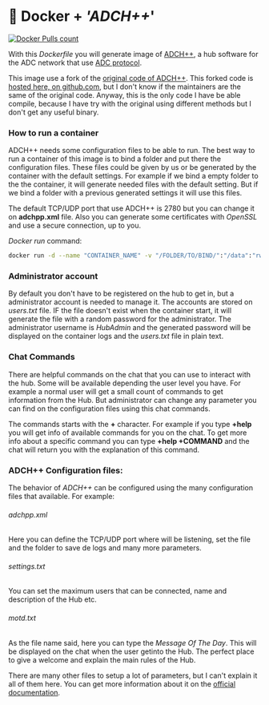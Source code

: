 # 🐋 Docker + *'ADCH++*'
[![Docker Pulls count](https://img.shields.io/docker/pulls/fortu/adchpp.svg?label=Docker%20Pulls&color=brightgreen)](https://hub.docker.com/r/fortu/adchpp)

With this *Dockerfile* you will generate image of [ADCH++](https://adchpp.sourceforge.io/), a hub software for the ADC network that use [ADC protocol](https://en.wikipedia.org/wiki/Advanced_Direct_Connect).

This image use a fork of the [original code of ADCH++](https://sourceforge.net/projects/adchpp/files/Releases/). This forked code is [hosted here, on github.com](https://github.com/adricu/adchpp), but I don't know if the maintainers are the same of the original code. Anyway, this is the only code I have be able compile, because I have try with the original using different methods but I don't get any useful binary.

### How to run a container
ADCH++ needs some configuration files to be able to run. The best way to run a container of this image is to bind a folder and put there the configuration files. These files could be given by us or be generated by the container with the default settings. For example if we bind a empty folder to the the container, it will generate needed files with the default setting. But if we bind a folder with a previous generated settings it will use this files.

The default TCP/UDP port that use ADCH++  is 2780 but you can change it on **adchpp.xml** file. Also you can generate some certificates with *OpenSSL* and use a secure connection, up to you.

*Docker run* command:
```bash
docker run -d --name "CONTAINER_NAME" -v "/FOLDER/TO/BIND/":"/data":"rw" -p 2780:2780/tcp -p 2780:2780/udp  "GENERATED_IMAGE"
```
### Administrator account
By default you don't have to be registered on the hub to get in, but a administrator account is needed to manage it. The accounts are stored on *users.txt* file. IF the file doesn't exist when the container start, it will generate the file with a random password for the administrator. The administrator username is *HubAdmin* and the generated password will be displayed on the container logs and the *users.txt* file  in plain text.

### Chat Commands
There are helpful commands on the chat that you can use to interact with the hub. Some will be available depending the user level you have. For example a normal user will get a small count of commands to get information from the Hub. But administrator can change any parameter you can find on the configuration files using this chat commands.

The commands starts with the **+** character. For example if you type **+help** you will get info of available commands for you on the chat. To get more info about a specific command you can type **+help +COMMAND** and the chat will return you with the explanation of this command.

### ADCH++ Configuration files:

The behavior of *ADCH++* can be configured using the many configuration files that available. For example:

###### adchpp.xml
Here you can define the TCP/UDP port where will be listening, set the file and the folder to save de logs and many more parameters.

###### settings.txt
You can set the maximum users that can be connected, name and description of the Hub etc.

###### motd.txt
As the file name said, here you can type the *Message Of The Day*. This will be displayed on the chat when the user getinto the Hub. The perfect place to give a welcome and explain the main rules of the Hub.

There are many other files to setup a lot of parameters, but I can't explain it all of them here. You can get more information about it on the [official documentation](https://adchpp.sourceforge.io/user_guide/expert_guide.html).
